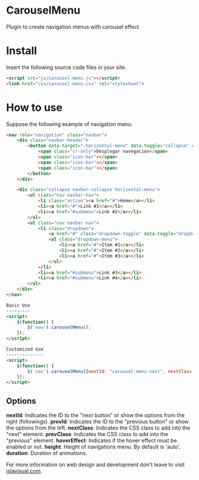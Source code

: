 # CarouselMenu
Plugin to create navigation menus with carousel effect

Install
=======
Insert the following source code files in your site.
```html
<script src="js/carousel-menu.js"></script>
<link href="css/carousel-menu.css" rel="stylesheet">
```

How to use
==========
Suppose the following example of navigation menu:
```html
<nav role="navigation" class="navbar">
	<div class="navbar-header">
		<button data-target=".horizontal-menu" data-toggle="collapse" class="navbar-toggle collapsed" type="button">
			<span class="sr-only">Desplegar navegación</span>
			<span class="icon-bar"></span>
			<span class="icon-bar"></span>
			<span class="icon-bar"></span>
		</button>
	</div>

	<div class="collapse navbar-collapse horizontal-menu">
		<ul class="nav navbar-nav">
			<li class="active"><a href="#">Home</a></li>
			<li><a href="#">Link #1</a></li>
			<li><a href="#submenu">Link #2</a></li>
		</ul>
		<ul class="nav navbar-nav">
			<li class="dropdown">
				<a href="#" class="dropdown-toggle" data-toggle="dropdown">Dropdown #1 <b class="caret"></b></a>
				<ul class="dropdown-menu">
					<li><a href="#">Item #1</a></li>
					<li><a href="#">Item #2</a></li>
					<li><a href="#">Item #3</a></li>
				</ul>
			</li>
			<li><a href="#submenu">Link #3</a></li>
			<li><a href="#submenu">Link #4</a></li>
		</ul>
	</div>
</nav>

Basic Use
---------
<script>
	$(function() {
		$('nav').carouselMenu();
	});
</script>

Customized Use
--------------
<script>
	$(function() {
		$('nav').carouselMenu({nextId: "carousel-menu-next", nextClass: "button right", prevId: "carousel-menu-prev", prevClass: "button left", height: '50px', hoverEffect: true});
	});
</script>
```
Options
-------
__nextId__: Indicates the ID to the "next button" or show the options from the right (followings).
__prevId__: Indicates the ID to the "previous button" or show the options from the left.
__nextClass__: Indicates the CSS class to add into the "next" element.
__prevClass__: Indicates the CSS class to add into the "previous" element.
__hoverEffect__: Indicates if the hover effect must be enabled or not.
__height__: Height of navigations menu. By default is 'auto'.
__duration__: Duration of animations.

For more information on web design and development don't leave to visit <a target="_blank"  href="http://www.islavisual.com/articulos/desarrollo_web/">islavisual.com</a>.


